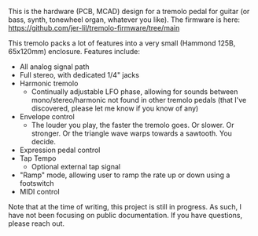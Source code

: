 This is the hardware (PCB, MCAD) design for a tremolo pedal for guitar (or bass, synth, tonewheel organ, whatever you like). 
The firmware is here: https://github.com/jer-lil/tremolo-firmware/tree/main

This tremolo packs a lot of features into a very small (Hammond 125B, 65x120mm) enclosure.
Features include:

- All analog signal path
- Full stereo, with dedicated 1/4" jacks
- Harmonic tremolo
  - Continually adjustable LFO phase, allowing for sounds between mono/stereo/harmonic not found in other tremolo pedals (that I've discovered, please let me know if you know of any)
- Envelope control
  - The louder you play, the faster the tremolo goes. Or slower. Or stronger. Or the triangle wave warps towards a sawtooth. You decide.
- Expression pedal control
- Tap Tempo
  - Optional external tap signal
- "Ramp" mode, allowing user to ramp the rate up or down using a footswitch
- MIDI control

Note that at the time of writing, this project is still in progress.
As such, I have not been focusing on public documentation. If you have questions, please reach out.
